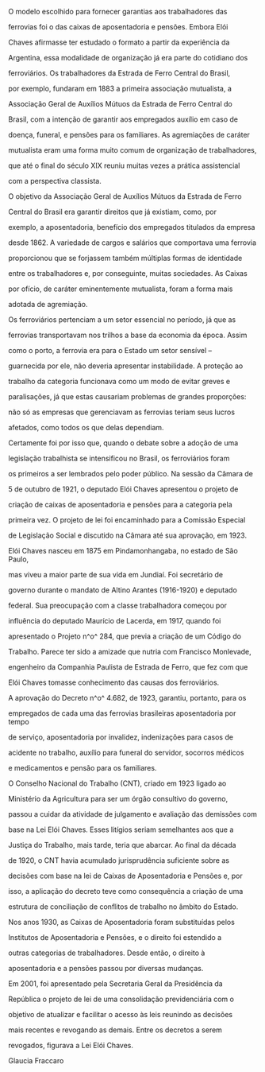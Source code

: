 

O modelo escolhido para fornecer garantias aos trabalhadores das

ferrovias foi o das caixas de aposentadoria e pensões. Embora Elói

Chaves afirmasse ter estudado o formato a partir da experiência da

Argentina, essa modalidade de organização já era parte do cotidiano dos

ferroviários. Os trabalhadores da Estrada de Ferro Central do Brasil,

por exemplo, fundaram em 1883 a primeira associação mutualista, a

Associação Geral de Auxílios Mútuos da Estrada de Ferro Central do

Brasil, com a intenção de garantir aos empregados auxílio em caso de

doença, funeral, e pensões para os familiares. As agremiações de caráter

mutualista eram uma forma muito comum de organização de trabalhadores,

que até o final do século XIX reuniu muitas vezes a prática assistencial

com a perspectiva classista.



O objetivo da Associação Geral de Auxílios Mútuos da Estrada de Ferro

Central do Brasil era garantir direitos que já existiam, como, por

exemplo, a aposentadoria, benefício dos empregados titulados da empresa

desde 1862. A variedade de cargos e salários que comportava uma ferrovia

proporcionou que se forjassem também múltiplas formas de identidade

entre os trabalhadores e, por conseguinte, muitas sociedades. As Caixas

por ofício, de caráter eminentemente mutualista, foram a forma mais

adotada de agremiação.



Os ferroviários pertenciam a um setor essencial no período, já que as

ferrovias transportavam nos trilhos a base da economia da época. Assim

como o porto, a ferrovia era para o Estado um setor sensível –

guarnecida por ele, não deveria apresentar instabilidade. A proteção ao

trabalho da categoria funcionava como um modo de evitar greves e

paralisações, já que estas causariam problemas de grandes proporções:

não só as empresas que gerenciavam as ferrovias teriam seus lucros

afetados, como todos os que delas dependiam.



Certamente foi por isso que, quando o debate sobre a adoção de uma

legislação trabalhista se intensificou no Brasil, os ferroviários foram

os primeiros a ser lembrados pelo poder público. Na sessão da Câmara de

5 de outubro de 1921, o deputado Elói Chaves apresentou o projeto de

criação de caixas de aposentadoria e pensões para a categoria pela

primeira vez. O projeto de lei foi encaminhado para a Comissão Especial

de Legislação Social e discutido na Câmara até sua aprovação, em 1923.



Elói Chaves nasceu em 1875 em Pindamonhangaba, no estado de São Paulo,

mas viveu a maior parte de sua vida em Jundiaí. Foi secretário de

governo durante o mandato de Altino Arantes (1916-1920) e deputado

federal. Sua preocupação com a classe trabalhadora começou por

influência do deputado Maurício de Lacerda, em 1917, quando foi

apresentado o Projeto n^o^ 284, que previa a criação de um Código do

Trabalho. Parece ter sido a amizade que nutria com Francisco Monlevade,

engenheiro da Companhia Paulista de Estrada de Ferro, que fez com que

Elói Chaves tomasse conhecimento das causas dos ferroviários.



A aprovação do Decreto n^o^ 4.682, de 1923, garantiu, portanto, para os

empregados de cada uma das ferrovias brasileiras aposentadoria por tempo

de serviço, aposentadoria por invalidez, indenizações para casos de

acidente no trabalho, auxílio para funeral do servidor, socorros médicos

e medicamentos e pensão para os familiares.



O Conselho Nacional do Trabalho (CNT), criado em 1923 ligado ao

Ministério da Agricultura para ser um órgão consultivo do governo,

passou a cuidar da atividade de julgamento e avaliação das demissões com

base na Lei Elói Chaves. Esses litígios seriam semelhantes aos que a

Justiça do Trabalho, mais tarde, teria que abarcar. Ao final da década

de 1920, o CNT havia acumulado jurisprudência suficiente sobre as

decisões com base na lei de Caixas de Aposentadoria e Pensões e, por

isso, a aplicação do decreto teve como consequência a criação de uma

estrutura de conciliação de conflitos de trabalho no âmbito do Estado.



Nos anos 1930, as Caixas de Aposentadoria foram substituídas pelos

Institutos de Aposentadoria e Pensões, e o direito foi estendido a

outras categorias de trabalhadores. Desde então, o direito à

aposentadoria e a pensões passou por diversas mudanças.



Em 2001, foi apresentado pela Secretaria Geral da Presidência da

República o projeto de lei de uma consolidação previdenciária com o

objetivo de atualizar e facilitar o acesso às leis reunindo as decisões

mais recentes e revogando as demais. Entre os decretos a serem

revogados, figurava a Lei Elói Chaves.



Glaucia Fraccaro



